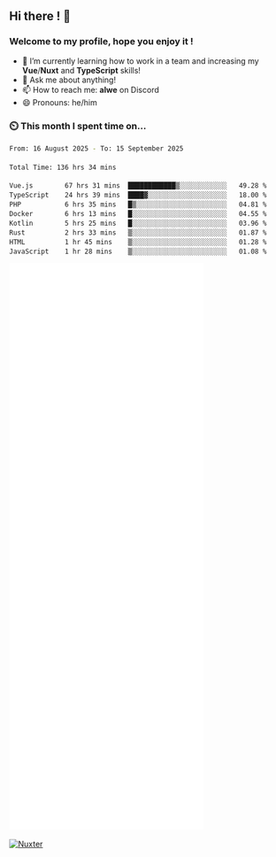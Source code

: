 ## Hi there ! 👋

### Welcome to my profile, hope you enjoy it !

- 🌱 I’m currently learning how to work in a team and increasing my **Vue**/**Nuxt** and **TypeScript** skills!
- 💬 Ask me about anything!
- 📫 How to reach me: **alwe** on Discord
- 😄 Pronouns: he/him

### ⏲️ This month I spent time on...

<!--START_SECTION:waka-->

```bash
From: 16 August 2025 - To: 15 September 2025

Total Time: 136 hrs 34 mins

Vue.js        67 hrs 31 mins  ████████████▒░░░░░░░░░░░░   49.28 %
TypeScript    24 hrs 39 mins  ████▓░░░░░░░░░░░░░░░░░░░░   18.00 %
PHP           6 hrs 35 mins   █▒░░░░░░░░░░░░░░░░░░░░░░░   04.81 %
Docker        6 hrs 13 mins   █░░░░░░░░░░░░░░░░░░░░░░░░   04.55 %
Kotlin        5 hrs 25 mins   █░░░░░░░░░░░░░░░░░░░░░░░░   03.96 %
Rust          2 hrs 33 mins   ▒░░░░░░░░░░░░░░░░░░░░░░░░   01.87 %
HTML          1 hr 45 mins    ▒░░░░░░░░░░░░░░░░░░░░░░░░   01.28 %
JavaScript    1 hr 28 mins    ▒░░░░░░░░░░░░░░░░░░░░░░░░   01.08 %
```

<!--END_SECTION:waka-->

![Metrics](./github-metrics.svg)

[![Nuxter](https://nuxters.nuxt.com/card/zAlweNy26/og.png)](https://nuxters.nuxt.com/zAlweNy26)

